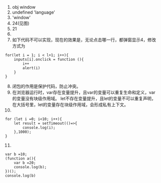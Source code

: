 1.  obj
    window
2.  undefined
    'language'
3.  'window'
4. 24(见图)
5. 21
6. 
7. 如下代码不可以实现，现在的效果是，无论点击哪一行，都弹窗显示4，修改方式为
```
for(let i = 1; i < l+1; i++){
    inputs[i].onclick = function (){
        i++
        alert(i)
    }
}
```
8. 闭包的作用是保护代码，防止冲突。
9. 在浏览器运行时，var存在变量提升，且var的变量可以重复生命和定义，var的变量没有块级作用域。
let不存在变量提升，且let的变量不可以重复声明，在大括号里，let的变量存在块级作用域，会形成私有上下文。
10. 
```
for (let i =0; i<10; i++){
    let result = setTimeout(()=>{
        console.log(i);
    },1000);
}

```
11. 
```
var b =10;
(function a(){
    var b =20;
    console.log(b);
})();
console.log(b)
```